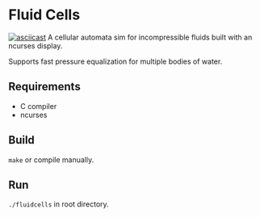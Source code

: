 # Fluid Cells
[![asciicast](https://asciinema.org/a/QIWoz5yjDxWyf8igaXYQM6Osb.svg)](https://asciinema.org/a/QIWoz5yjDxWyf8igaXYQM6Osb)
A cellular automata sim for incompressible fluids built with an ncurses display.

Supports fast pressure equalization for multiple bodies of water.

## Requirements
- C compiler 
- ncurses

## Build
`make` or compile manually.

## Run
`./fluidcells` in root directory.
